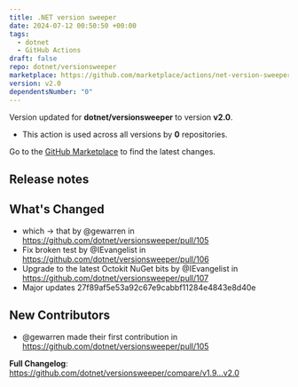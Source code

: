 ```yaml
---
title: .NET version sweeper
date: 2024-07-12 00:50:50 +00:00
tags:
  - dotnet
  - GitHub Actions
draft: false
repo: dotnet/versionsweeper
marketplace: https://github.com/marketplace/actions/net-version-sweeper
version: v2.0
dependentsNumber: "0"
---
```



Version updated for **dotnet/versionsweeper** to version **v2.0**.
- This action is used across all versions by **0** repositories.

Go to the [GitHub Marketplace](https://github.com/marketplace/actions/net-version-sweeper) to find the latest changes.

## Release notes

## What's Changed
* which -> that by @gewarren in https://github.com/dotnet/versionsweeper/pull/105
* Fix broken test by @IEvangelist in https://github.com/dotnet/versionsweeper/pull/106
* Upgrade to the latest Octokit NuGet bits by @IEvangelist in https://github.com/dotnet/versionsweeper/pull/107
* Major updates 27f89af5e53a92c67e9cabbf11284e4843e8d40e

## New Contributors
* @gewarren made their first contribution in https://github.com/dotnet/versionsweeper/pull/105

**Full Changelog**: https://github.com/dotnet/versionsweeper/compare/v1.9...v2.0
